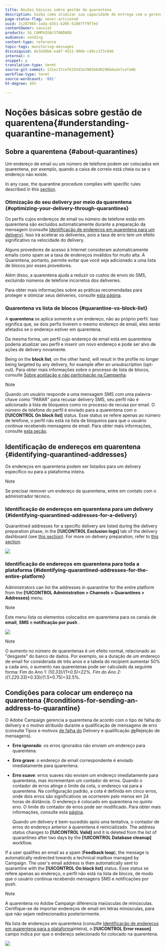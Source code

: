 ```yaml
---
title: Noções básicas sobre gestão de quarentena
description: Saiba como otimizar sua capacidade de entrega com o gerenciamento de quarentenas.
page-status-flag: never-activated
uuid: 3c287865-1ada-4351-b205-51807ff9f7ed
contentOwner: sauviat
products: SG_CAMPAIGN/STANDARD
audience: sending
content-type: reference
topic-tags: monitoring-messages
discoiquuid: de3a50b6-ea8f-4521-996b-c49cc1f3c946
internal: n
snippet: y
translation-type: tm+mt
source-git-commit: 121ec37cef6193d3a7085b6d0296b6a2e7cafa06
workflow-type: tm+mt
source-wordcount: '801'
ht-degree: 45%

---
```



# Noções básicas sobre gestão de quarentena{#understanding-quarantine-management}

## Sobre a quarentena {#about-quarantines}

Um endereço de email ou um número de telefone podem ser colocados em quarentena, por exemplo, quando a caixa de correio está cheia ou se o endereço não existe.

In any case, the quarantine procedure complies with specific rules described in this [section](#conditions-for-sending-an-address-to-quarantine).

### Otimização do seu delivery por meio da quarentena {#optimizing-your-delivery-through-quarantines}

Os perfis cujos endereços de email ou número de telefone estão em quarentena são excluídos automaticamente durante a preparação da mensagem (consulte [Identificação de endereços em quarentena para um delivery](#identifying-quarantined-addresses-for-a-delivery)). Isso irá acelerar os deliveries, pois a taxa de erro tem um efeito significativo na velocidade do delivery.

Alguns provedores de acesso à Internet consideram automaticamente emails como spam se a taxa de endereços inválidos for muito alta. A Quarentena, portanto, permite evitar que você seja adicionado a uma lista de blocos por esses provedores.

Além disso, a quarentena ajuda a reduzir os custos de envio do SMS, excluindo números de telefone incorretos dos deliveries.

Para obter mais informações sobre as práticas recomendadas para proteger e otimizar seus deliveries, consulte [esta página](https://docs.campaign.adobe.com/doc/standard/getting_started/en/ACS_DeliveryBestPractices.html).

### Quarentena vs lista de blocos {#quarantine-vs-block-list}

A **quarentena** se aplica somente a um endereço, não ao próprio perfil. Isso significa que, se dois perfis tiverem o mesmo endereço de email, eles serão afetados se o endereço estiver em quarentena.

Da mesma forma, um perfil cujo endereço de email está em quarentena poderia atualizar seu perfil e inserir um novo endereço e pode ser alvo de ações de delivery novamente.

Being on the **block list**, on the other hand, will result in the profile no longer being targeted by any delivery, for example after an unsubscription (opt-out). Para obter mais informações sobre o processo de lista de blocos, consulte [Sobre aceitação e não participação na Campanha](../../audiences/using/about-opt-in-and-opt-out-in-campaign.md).

>[!NOTE]
>
>Quando um usuário responde a uma mensagem SMS com uma palavra-chave como &quot;PARAR&quot; para recusar delivery SMS, seu perfil não é adicionado à lista de bloqueios como no processo de recusa por email. O número de telefone do perfil é enviado para a quarentena com o **[!UICONTROL On block list]** status. Esse status se refere apenas ao número de telefone, o perfil não está na lista de bloqueios para que o usuário continue recebendo mensagens de email. Para obter mais informações, consulte [esta seção](../../channels/using/managing-incoming-sms.md#managing-stop-sms).

## Identificação de endereços em quarentena {#identifying-quarantined-addresses}

Os endereços em quarentena podem ser listados para um delivery específico ou para a plataforma inteira.

>[!NOTE]
>
>Se precisar remover um endereço da quarentena, entre em contato com o administrador técnico.

### Identificação de endereços em quarentena para um delivery {#identifying-quarantined-addresses-for-a-delivery}

Quarantined addresses for a specific delivery are listed during the delivery preparation phase, in the **[!UICONTROL Exclusion logs]** tab of the delivery dashboard (see [this section](../../sending/using/monitoring-a-delivery.md#exclusion-logs)). For more on delivery preparation, refer to [this section](../../sending/using/preparing-the-send.md).

![](assets/exclusion_logs.png)

### Identificação de endereços em quarentena para toda a plataforma {#identifying-quarantined-addresses-for-the-entire-platform}

Administrators can list the addresses in quarantine for the entire platform from the **[!UICONTROL Administration > Channels > Quarantines > Addresses]** menu.

>[!NOTE]
>
>Este menu lista os elementos colocados em quarentena para os canais de **email**, **SMS** e **notificação por push** .

![](assets/quarantines1.png)

>[!NOTE]
>
>O aumento no número de quarentenas é um efeito normal, relacionado ao &quot;desgaste&quot; do banco de dados. Por exemplo, se a duração de um endereço de email for considerada de três anos e a tabela do recipient aumentar 50% a cada ano, o aumento nas quarentenas pode ser calculado da seguinte forma: Fim do Ano 1: (1*0.33)/(1+0.5)=22%. Fim do Ano 2: ((1.22*0.33)+0.33)/(1.5+0.75)=32.5%.

## Condições para colocar um endereço na quarentena {#conditions-for-sending-an-address-to-quarantine}

O Adobe Campaign gerencia a quarentena de acordo com o tipo de falha do delivery e o motivo atribuído durante a qualificação de mensagens de erro (consulte Tipos e motivos [de falha do](../../sending/using/understanding-delivery-failures.md#delivery-failure-types-and-reasons) Delivery e qualificação [de](../../sending/using/understanding-delivery-failures.md#bounce-mail-qualification)Rejeição de mensagens).

* **Erro ignorado**: os erros ignorados não enviam um endereço para quarentena.
* **Erro grave**: o endereço de email correspondente é enviado imediatamente para quarentena.
* **Erro suave**: erros suaves não enviam um endereço imediatamente para quarentena, mas incrementam um contador de erros. Quando o contador de erros atinge o limite da cota, o endereço vai para a quarentena. Na configuração padrão, a cota é definida em cinco erros, onde dois erros são significativos se ocorrerem pelo menos em 24 horas de distância. O endereço é colocado em quarentena no quinto erro. O limite do contador de erros pode ser modificado. Para obter mais informações, consulte esta [página](../../administration/using/configuring-email-channel.md#email-channel-parameters).

   Quando um delivery é bem-sucedido após uma tentativa, o contador de erros do endereço anterior à quarentena é reinicializado. The address status changes to **[!UICONTROL Valid]** and it is deleted from the list of quarantines after two days by the **[!UICONTROL Database cleanup]** workflow.

If a user qualifies an email as a spam (**Feedback loop**), the message is automatically redirected towards a technical mailbox managed by Campaign. The user&#39;s email address is then automatically sent to quarantine with the **[!UICONTROL On block list]** status. Esse status se refere apenas ao endereço, o perfil não está na lista de blocos, de modo que o usuário continua recebendo mensagens SMS e notificações por push.

>[!NOTE]
A quarentena no Adobe Campaign diferencia maiúsculas de minúsculas. Certifique-se de importar endereços de email em letras minúsculas, para que não sejam redirecionados posteriormente.

Na lista de endereços em quarentena (consulte [Identificação de endereços em quarentena para a plataforma](#identifying-quarantined-addresses-for-the-entire-platform)inteira), o **[!UICONTROL Error reason]** campo indica por que o endereço selecionado foi colocado na quarentena.

![](assets/quarantines2.png)

